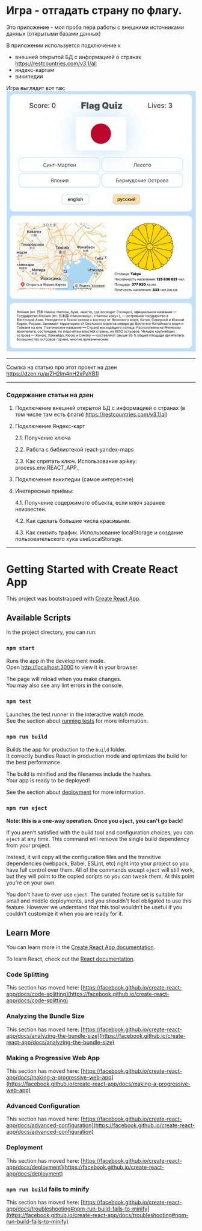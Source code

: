 # Игра - отгадать страну по флагу.

Это приложение - моя проба пера работы с внешними источниками данных (открытыми базами данных)

В приложении используется подключение к 
- внешней открытой БД с информацией о странах https://restcountries.com/v3.1/all
- яндекс-картам
- википедии

Игра выглядит вот так:
![Скрин шот](public/screen-short.png)

------

Ссылка на статью про этот проект на дзен https://dzen.ru/a/ZH2lm4nH2xPaYB1l

------

### Содержание статьи на дзен

1. Подключение внешней открытой БД с информацией о странах (в том числе там есть флаги) https://restcountries.com/v3.1/all

2. Подключение Яндекс-карт

    2.1. Получение ключа

    2.2. Работа с библиотекой react-yandex-maps

    2.3. Как спрятать ключ. Использование apikey: process.env.REACT_APP_

3. Подключение википедии (самое интересное)

4. Инетересные приёмы:

    4.1. Получение содержимого объекта, если ключ заранее неизвестен.

    4.2. Как сделать большие числа красивыми.

    4.3. Как снизить трафик. Использование localStorage и создание пользовательского хука useLocalStorage.

------


# Getting Started with Create React App

This project was bootstrapped with [Create React App](https://github.com/facebook/create-react-app).

## Available Scripts

In the project directory, you can run:

### `npm start`

Runs the app in the development mode.\
Open [http://localhost:3000](http://localhost:3000) to view it in your browser.

The page will reload when you make changes.\
You may also see any lint errors in the console.

### `npm test`

Launches the test runner in the interactive watch mode.\
See the section about [running tests](https://facebook.github.io/create-react-app/docs/running-tests) for more information.

### `npm run build`

Builds the app for production to the `build` folder.\
It correctly bundles React in production mode and optimizes the build for the best performance.

The build is minified and the filenames include the hashes.\
Your app is ready to be deployed!

See the section about [deployment](https://facebook.github.io/create-react-app/docs/deployment) for more information.

### `npm run eject`

**Note: this is a one-way operation. Once you `eject`, you can't go back!**

If you aren't satisfied with the build tool and configuration choices, you can `eject` at any time. This command will remove the single build dependency from your project.

Instead, it will copy all the configuration files and the transitive dependencies (webpack, Babel, ESLint, etc) right into your project so you have full control over them. All of the commands except `eject` will still work, but they will point to the copied scripts so you can tweak them. At this point you're on your own.

You don't have to ever use `eject`. The curated feature set is suitable for small and middle deployments, and you shouldn't feel obligated to use this feature. However we understand that this tool wouldn't be useful if you couldn't customize it when you are ready for it.

## Learn More

You can learn more in the [Create React App documentation](https://facebook.github.io/create-react-app/docs/getting-started).

To learn React, check out the [React documentation](https://reactjs.org/).

### Code Splitting

This section has moved here: [https://facebook.github.io/create-react-app/docs/code-splitting](https://facebook.github.io/create-react-app/docs/code-splitting)

### Analyzing the Bundle Size

This section has moved here: [https://facebook.github.io/create-react-app/docs/analyzing-the-bundle-size](https://facebook.github.io/create-react-app/docs/analyzing-the-bundle-size)

### Making a Progressive Web App

This section has moved here: [https://facebook.github.io/create-react-app/docs/making-a-progressive-web-app](https://facebook.github.io/create-react-app/docs/making-a-progressive-web-app)

### Advanced Configuration

This section has moved here: [https://facebook.github.io/create-react-app/docs/advanced-configuration](https://facebook.github.io/create-react-app/docs/advanced-configuration)

### Deployment

This section has moved here: [https://facebook.github.io/create-react-app/docs/deployment](https://facebook.github.io/create-react-app/docs/deployment)

### `npm run build` fails to minify

This section has moved here: [https://facebook.github.io/create-react-app/docs/troubleshooting#npm-run-build-fails-to-minify](https://facebook.github.io/create-react-app/docs/troubleshooting#npm-run-build-fails-to-minify)
